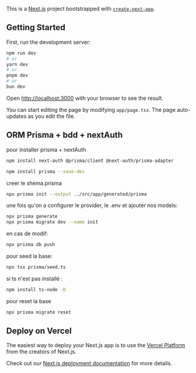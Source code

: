 This is a [Next.js](https://nextjs.org) project bootstrapped with [`create-next-app`](https://nextjs.org/docs/app/api-reference/cli/create-next-app).

## Getting Started

First, run the development server:

```bash
npm run dev
# or
yarn dev
# or
pnpm dev
# or
bun dev
```

Open [http://localhost:3000](http://localhost:3000) with your browser to see the result.

You can start editing the page by modifying `app/page.tsx`. The page auto-updates as you edit the file.


## ORM Prisma + bdd + nextAuth

pour installer prisma + nextAuth
```bash
npm install next-auth @prisma/client @next-auth/prisma-adapter
```
```bash
npm install prisma --save-dev
```

creer le shema.prisma
```bash
npx prisma init --output ../src/app/generated/prisma
```
une fois qu'on a configurer le provider, le .env et ajouter nos models:
```bash
npx prisma generate
npx prisma migrate dev --name init
```
en cas de modif: 
```bash
npx prisma db push
```

pour seed la base:
```bash
npx tsx prisma/seed.ts

```
si ts n'est pas installé :
```bash
npm install ts-node -D
```

pour reset la base 
```bash
npx prisma migrate reset
```

## Deploy on Vercel

The easiest way to deploy your Next.js app is to use the [Vercel Platform](https://vercel.com/new?utm_medium=default-template&filter=next.js&utm_source=create-next-app&utm_campaign=create-next-app-readme) from the creators of Next.js.

Check out our [Next.js deployment documentation](https://nextjs.org/docs/app/building-your-application/deploying) for more details.
